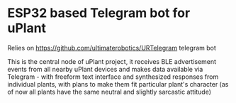 # ESP32 based Telegram bot for uPlant

Relies on https://github.com/ultimaterobotics/URTelegram telegram bot

This is the central node of uPlant project, it receives BLE advertisement events from all nearby uPlant devices and makes data available via Telegram - with freeform text interface and synthesized responses from individual plants, with plans to make them fit particular plant's character (as of now all plants have the same neutral and slightly sarcastic attitude)


